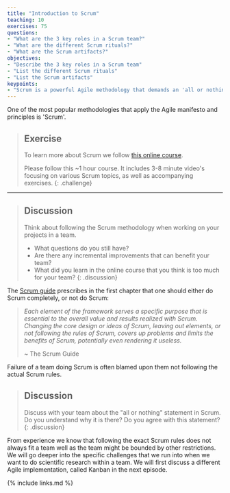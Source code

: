 ```yaml
---
title: "Introduction to Scrum"
teaching: 10
exercises: 75
questions:
- "What are the 3 key roles in a Scrum team?"
- "What are the different Scrum rituals?"
- "What are the Scrum artifacts?"
objectives:
- "Describe the 3 key roles in a Scrum team"
- "List the different Scrum rituals"
- "List the Scrum artifacts"
keypoints:
- "Scrum is a powerful Agile methodology that demands an 'all or nothing' approach to work, but it is not a perfect fit for all teams."
---
```

One of the most popular methodologies that apply the Agile manifesto and principles is 'Scrum'.

> ## Exercise
> To learn more about Scrum we follow [this online course](http://growingagile.thinkific.com/courses/scrumbasics).
>
> Please follow this ~1 hour course. It includes 3-8 minute video's focusing on
> various Scrum topics, as well as accompanying exercises.
{: .challenge}

--------------------------------------------------------

> ## Discussion
> Think about following the Scrum methodology when working on your projects in a team.
> - What questions do you still have?
> - Are there any incremental improvements that can benefit your team?
> - What did you learn in the online course that you think is too much for your team?
{: .discussion}

The [Scrum guide](https://www.scrum.org/resources/scrum-guide) prescribes in the first chapter that one should either do Scrum completely, or not do Scrum: 

> *Each element of the framework serves a specific purpose that is essential to the overall value and results realized with Scrum. 
> Changing the core design or ideas of Scrum, leaving out elements, or not following the rules of Scrum, 
> covers up problems and limits the benefits of Scrum, potentially even rendering it useless.*
> 
> ~ The Scrum Guide

Failure of a team doing Scrum is often blamed upon them not following the actual Scrum rules.

> ## Discussion
> Discuss with your team about the "all or nothing" statement in Scrum. Do you understand why it is there?
> Do you agree with this statement?
{: .discussion}

From experience we know that following the exact Scrum rules does not always fit a team well as the team might be bounded by other restrictions. We will go deeper into the specific challenges that we run into when we want to do scientific research within a team. We will first discuss a different Agile implementation, called Kanban in the next episode.

{% include links.md %}

